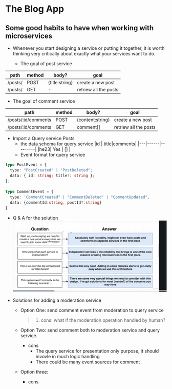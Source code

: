 # The Blog App

## Some good habits to have when working with microservices

- Whenever you start designing a service or putting it together, it is worth thinking very critically about exactly what your services want to do.

  - The goal of post service

| path    | method | body?          | goal                  |
| ------- | ------ | -------------- | --------------------- |
| /posts/ | POST   | {title:string} | create a new post     |
| /posts/ | GET    | -              | retriew all the posts |

- The goal of comment service

| path                | method | body?            | goal                  |
| ------------------- | ------ | ---------------- | --------------------- |
| /posts/:id/comments | POST   | {content:string} | create a new post     |
| /posts/:id/comments | GET    | comment[]        | retriew all the posts |

- Import a Query service Posts
  - the data schema for query service
    |id | title|comments|
    |---|------|---------|
    |he23| Yes | [] |
  - Event format for query service

```ts
type PostEvent = {
  type: "PostCreated" | "PostDeleted";
  data: { id: string; title?: string };
};

type CommentEvent = {
  type: 'CommentCreated" | "CommentDeleted" | "CommentUpdated",
  data: {commentId:string, postId?:string}
}
```

- Q & A for the solution
  ![qa](./imgs/section2.qa.png)

- Solutions for adding a moderation service

  - Option One: send comment event from moderation to query service
    > 1.  cons: what if the moderation operation handled by human?
  - Option Two: send comment both to moderation service and query service.

    - cons
      - The query service for presentation only purpose, it should invovle in much logic handling
      - There could be many event sources for comment

  - Option three:
    - cons
